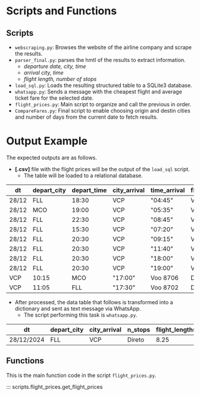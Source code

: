 # Scripts and Functions

## Scripts

* `webscraping.py`: Browses the website of the airline company and scrape the results.
* `parser_final.py`: parses the hmtl of the results to extract information.
    * *departure date, city, time*
    * *arrival city, time*
    * *flight length, number of stops*
* `load_sql.py`: Loads the resulting structured table to a SQLite3 database.
* `whatsapp.py`: Sends a message with the cheapest flight and average ticket fare for the selected date.
* `flight_prices.py`: Main script to organize and call the previous in order.
* `CompareFares.py`: Final script to enable choosing origin and destin cities and number of days from the current date to fetch results.

# Output Example

The expected outputs are as follows.

* **[.csv]** file with the flight prices will be the output of the `load_sql` script. 
    * The table will be loaded to a relational database.

| dt| depart_city| depart_time| city_arrival| time_arrival| flight_numbers| n_stops| flight_lengths| ticket_prices| days_before_flight |
|---|---|---|---|---|---|---|---|---|---|
| 28/12| FLL| 18:30| VCP| "04:45"| Voo 8705| Direto| 8.25| 12510| 22 |
| 28/12| MCO| 19:00| VCP| "05:35"| Voo 8707| Direto| 8.58| 4463| 22 |
| 28/12| FLL| 22:30| VCP| "08:45"| Voo 9305| Direto| 8.25| 2203| 22 |
| 28/12| FLL| 15:30| VCP| "07:20"| Voo 8723| 1 conex| 13.8| 3845| 22 |
| 28/12| FLL| 20:30| VCP| "09:15"| Voo 8733| 1 conex| 10.75| 2768| 22 |
| 28/12| FLL| 20:30| VCP| "11:40"| Voo 8733| 1 conex| 13.2| 0| 22 |
| 28/12| FLL| 20:30| VCP| "18:00"| Voo 8733| 1 conex| 19.5| 2768| 22 |
| 28/12| FLL| 20:30| VCP| "19:00"| Voo 8733| 1 conex| 20.5| 2768| 22 |
| VCP| 10:15| MCO| "17:00"| Voo 8706| Direto| 8.75| 0| 22 |
| VCP| 11:05| FLL| "17:30"| Voo 8702| Direto| 8.4| 13711| 22 | 

* After processed, the data table that follows is transformed into a dictionary and sent as text message via WhatsApp.
    * The script performing this task is `whatsapp.py`.

| dt | depart_city| city_arrival| n_stops | flight_lengths | MIN_PRICE | AVG_PRICE |
| ---|------------|-------------|---------|----------------|-----------|-----------|
| 28/12/2024|FLL | VCP | Direto | 8.25 | 2203.0 | 4475.0| 

## Functions

This is the main function code in the script `flight_prices.py`.

::: scripts.flight_prices.get_flight_prices